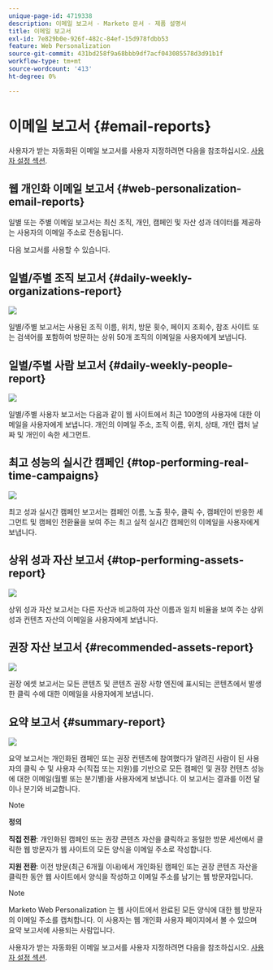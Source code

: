 ```yaml
---
unique-page-id: 4719338
description: 이메일 보고서 - Marketo 문서 - 제품 설명서
title: 이메일 보고서
exl-id: 7e829b0e-926f-482c-84ef-15d978fdbb53
feature: Web Personalization
source-git-commit: 431bd258f9a68bbb9df7acf043085578d3d91b1f
workflow-type: tm+mt
source-wordcount: '413'
ht-degree: 0%

---
```


# 이메일 보고서 {#email-reports}

사용자가 받는 자동화된 이메일 보고서를 사용자 지정하려면 다음을 참조하십시오.  [사용자 설정 섹션](/help/marketo/product-docs/web-personalization/getting-started/user-settings.md).

## 웹 개인화 이메일 보고서 {#web-personalization-email-reports}

일별 또는 주별 이메일 보고서는 최신 조직, 개인, 캠페인 및 자산 성과 데이터를 제공하는 사용자의 이메일 주소로 전송됩니다.

다음 보고서를 사용할 수 있습니다.

## 일별/주별 조직 보고서 {#daily-weekly-organizations-report}

![](assets/image2014-12-6-13-3a32-3a8.png)

일별/주별 보고서는 사용된 조직 이름, 위치, 방문 횟수, 페이지 조회수, 참조 사이트 또는 검색어를 포함하여 방문하는 상위 50개 조직의 이메일을 사용자에게 보냅니다.

## 일별/주별 사람 보고서 {#daily-weekly-people-report}

![](assets/two.png)

일별/주별 사용자 보고서는 다음과 같이 웹 사이트에서 최근 100명의 사용자에 대한 이메일을 사용자에게 보냅니다. 개인의 이메일 주소, 조직 이름, 위치, 상태, 개인 캡처 날짜 및 개인이 속한 세그먼트.

## 최고 성능의 실시간 캠페인 {#top-performing-real-time-campaigns}

![](assets/image2014-12-6-13-3a32-3a31.png)

최고 성과 실시간 캠페인 보고서는 캠페인 이름, 노출 횟수, 클릭 수, 캠페인이 반응한 세그먼트 및 캠페인 전환율을 보여 주는 최고 실적 실시간 캠페인의 이메일을 사용자에게 보냅니다.

## 상위 성과 자산 보고서 {#top-performing-assets-report}

![](assets/image2014-12-6-13-3a29-3a5.png)

상위 성과 자산 보고서는 다른 자산과 비교하여 자산 이름과 일치 비율을 보여 주는 상위 성과 컨텐츠 자산의 이메일을 사용자에게 보냅니다.

## 권장 자산 보고서 {#recommended-assets-report}

![](assets/image2014-12-6-13-3a28-3a43.png)

권장 에셋 보고서는 모든 콘텐츠 및 콘텐츠 권장 사항 엔진에 표시되는 콘텐츠에서 발생한 클릭 수에 대한 이메일을 사용자에게 보냅니다.

## 요약 보고서 {#summary-report}

![](assets/six.png)

요약 보고서는 개인화된 캠페인 또는 권장 컨텐츠에 참여했다가 알려진 사람이 된 사용자의 클릭 수 및 사용자 수(직접 또는 지원)를 기반으로 모든 캠페인 및 권장 컨텐츠 성능에 대한 이메일(월별 또는 분기별)을 사용자에게 보냅니다. 이 보고서는 결과를 이전 달이나 분기와 비교합니다.

>[!NOTE]
>
>**정의**
>
>**직접 전환**: 개인화된 캠페인 또는 권장 콘텐츠 자산을 클릭하고 동일한 방문 세션에서 클릭한 웹 방문자가 웹 사이트의 모든 양식을 이메일 주소로 작성합니다.
>
>**지원 전환**: 이전 방문(최근 6개월 이내)에서 개인화된 캠페인 또는 권장 콘텐츠 자산을 클릭한 동안 웹 사이트에서 양식을 작성하고 이메일 주소를 남기는 웹 방문자입니다.

>[!NOTE]
>
>Marketo Web Personalization 는 웹 사이트에서 완료된 모든 양식에 대한 웹 방문자의 이메일 주소를 캡처합니다. 이 사용자는 웹 개인화 사용자 페이지에서 볼 수 있으며 요약 보고서에 사용되는 사람입니다.

사용자가 받는 자동화된 이메일 보고서를 사용자 지정하려면 다음을 참조하십시오. [사용자 설정 섹션](/help/marketo/product-docs/web-personalization/getting-started/user-settings.md).
